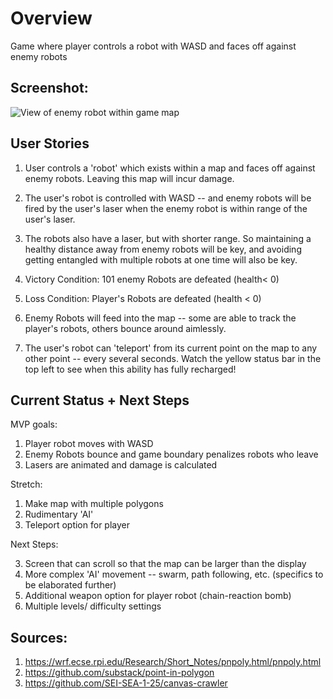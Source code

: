 # Overview

Game where player controls a robot with WASD and faces off against enemy robots

## Screenshot: 

![View of enemy robot within game map](https://i.imgur.com/xSX8XPX.png)


## User Stories

1. User controls a 'robot' which exists within a map and faces off against enemy robots. Leaving this map will incur damage. 


1. The user's robot is controlled with WASD -- and enemy robots will be fired by the user's laser when the enemy robot is within range of the user's laser. 

2. The robots also have a laser, but with shorter range. So maintaining a healthy distance away from enemy robots will be key, and avoiding getting entangled with multiple robots at one time will also be key.

3. Victory Condition: 101 enemy Robots are defeated (health< 0)

4. Loss Condition: Player's Robots are defeated (health < 0)

5. Enemy Robots will feed into the map -- some are able to track the player's robots, others bounce around aimlessly. 

6. The user's robot can 'teleport' from its current point on the map to any other point -- every several seconds. Watch the yellow status bar in the top left to see when this ability has fully recharged!


## Current Status + Next Steps

MVP goals:

1. Player robot moves with WASD
2. Enemy Robots bounce and game boundary penalizes robots who leave
3. Lasers are animated and damage is calculated

Stretch:

1. Make map with multiple polygons
2. Rudimentary 'AI'
3. Teleport option for player

Next Steps:

3. Screen that can scroll so that the map can be larger than the display
1. More complex 'AI' movement -- swarm, path following, etc. (specifics to be elaborated further)
2. Additional weapon option for player robot (chain-reaction bomb)
4. Multiple levels/ difficulty settings

## Sources:

1. https://wrf.ecse.rpi.edu/Research/Short_Notes/pnpoly.html/pnpoly.html
2. https://github.com/substack/point-in-polygon
3. https://github.com/SEI-SEA-1-25/canvas-crawler

